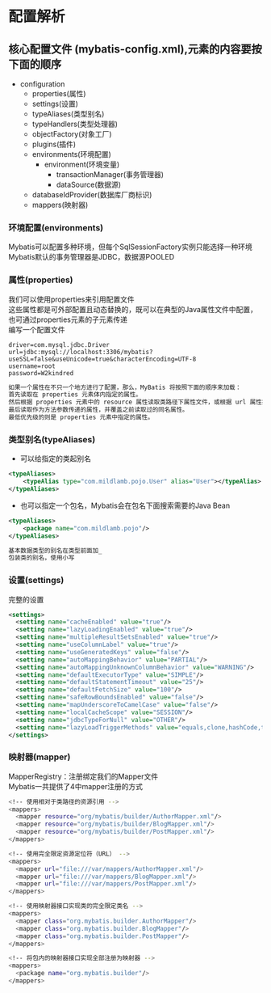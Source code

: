 # 配置解析
## 核心配置文件 (mybatis-config.xml),元素的内容要按下面的顺序
- configuration
  - properties(属性)
  - settings(设置)
  - typeAliases(类型别名)
  - typeHandlers(类型处理器)
  - objectFactory(对象工厂)
  - plugins(插件)
  - environments(环境配置)
    - environment(环境变量)
      - transactionManager(事务管理器)
      - dataSource(数据源)
  - databaseIdProvider(数据库厂商标识)
  - mappers(映射器)

### 环境配置(environments)
Mybatis可以配置多种环境，但每个SqlSessionFactory实例只能选择一种环境   
Mybatis默认的事务管理器是JDBC，数据源POOLED  

### 属性(properties)
我们可以使用properties来引用配置文件    
这些属性都是可外部配置且动态替换的，既可以在典型的Java属性文件中配置，也可通过properties元素的子元素传递  
编写一个配置文件  
```properties
driver=com.mysql.jdbc.Driver
url=jdbc:mysql://localhost:3306/mybatis?useSSL=false&useUnicode=true&characterEncoding=UTF-8
username=root
password=W2kindred
```
```bash
如果一个属性在不只一个地方进行了配置，那么，MyBatis 将按照下面的顺序来加载：  
首先读取在 properties 元素体内指定的属性。  
然后根据 properties 元素中的 resource 属性读取类路径下属性文件，或根据 url 属性指定的路径读取属性文件，并覆盖之前读取过的同名属性。  
最后读取作为方法参数传递的属性，并覆盖之前读取过的同名属性。  
最低优先级的则是 properties 元素中指定的属性。
```

### 类型别名(typeAliases)
- 可以给指定的类起别名
```xml
<typeAliases>
    <typeAlias type="com.mildlamb.pojo.User" alias="User"></typeAlias>
</typeAliases>
```
- 也可以指定一个包名，Mybatis会在包名下面搜索需要的Java Bean
```xml
<typeAliases>
    <package name="com.mildlamb.pojo"/>
</typeAliases>
```
```bash
基本数据类型的别名在类型前面加_ 
包装类的别名，使用小写
```

### 设置(settings)
完整的设置  
```xml
<settings>
  <setting name="cacheEnabled" value="true"/>
  <setting name="lazyLoadingEnabled" value="true"/>
  <setting name="multipleResultSetsEnabled" value="true"/>
  <setting name="useColumnLabel" value="true"/>
  <setting name="useGeneratedKeys" value="false"/>
  <setting name="autoMappingBehavior" value="PARTIAL"/>
  <setting name="autoMappingUnknownColumnBehavior" value="WARNING"/>
  <setting name="defaultExecutorType" value="SIMPLE"/>
  <setting name="defaultStatementTimeout" value="25"/>
  <setting name="defaultFetchSize" value="100"/>
  <setting name="safeRowBoundsEnabled" value="false"/>
  <setting name="mapUnderscoreToCamelCase" value="false"/>
  <setting name="localCacheScope" value="SESSION"/>
  <setting name="jdbcTypeForNull" value="OTHER"/>
  <setting name="lazyLoadTriggerMethods" value="equals,clone,hashCode,toString"/>
</settings>
```

### 映射器(mapper)
MapperRegistry：注册绑定我们的Mapper文件  
Mybatis一共提供了4中mapper注册的方式
```bash
<!-- 使用相对于类路径的资源引用 -->
<mappers>
  <mapper resource="org/mybatis/builder/AuthorMapper.xml"/>
  <mapper resource="org/mybatis/builder/BlogMapper.xml"/>
  <mapper resource="org/mybatis/builder/PostMapper.xml"/>
</mappers>
```
```bash
<!-- 使用完全限定资源定位符（URL） -->
<mappers>
  <mapper url="file:///var/mappers/AuthorMapper.xml"/>
  <mapper url="file:///var/mappers/BlogMapper.xml"/>
  <mapper url="file:///var/mappers/PostMapper.xml"/>
</mappers>
```
```bash
<!-- 使用映射器接口实现类的完全限定类名 -->
<mappers>
  <mapper class="org.mybatis.builder.AuthorMapper"/>
  <mapper class="org.mybatis.builder.BlogMapper"/>
  <mapper class="org.mybatis.builder.PostMapper"/>
</mappers>
```
```bash
<!-- 将包内的映射器接口实现全部注册为映射器 -->
<mappers>
  <package name="org.mybatis.builder"/>
</mappers>
```
